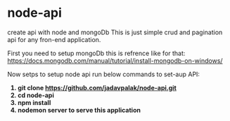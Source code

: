 # node-api
create api with node and mongoDb
This is just simple crud and pagination api for any fron-end application.


First you need to setup mongoDb this is refrence like for that:
https://docs.mongodb.com/manual/tutorial/install-mongodb-on-windows/

Now setps to setup node api run below commands to set-aup API:
<b>
1. git clone https://github.com/jadavpalak/node-api.git
2. cd node-api
3. npm install
4. nodemon server to serve this application
</b>

